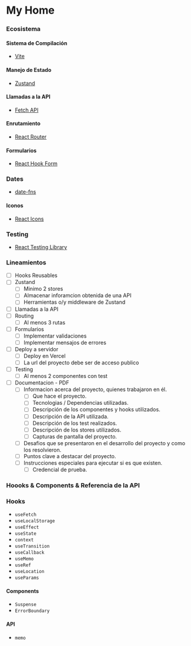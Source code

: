 # My Home

### Ecosistema

#### Sistema de Compilación

- [Vite](https://vitejs.dev/)

#### Manejo de Estado

- [Zustand](https://zustand-demo.pmnd.rs/)

#### Llamadas a la API

- [Fetch API](https://developer.mozilla.org/es/docs/Web/API/Fetch_API)

#### Enrutamiento

- [React Router](https://reactrouter.com/en/main)

#### Formularios

- [React Hook Form](https://react-hook-form.com/)

### Dates

- [date-fns](https://date-fns.org/)

#### Iconos

- [React Icons](https://react-icons.github.io/react-icons/)

### Testing

- [React Testing Library](https://testing-library.com/docs/react-testing-library/intro/)

### Lineamientos

- [ ] Hooks Reusables
- [ ] Zustand
  - [ ] Minimo 2 stores
  - [ ] Almacenar inforamcion obtenida de una API
  - [ ] Herramientas o/y middleware de Zustand
- [ ] Llamadas a la API
- [ ] Routing
  - [ ] Al menos 3 rutas
- [ ] Formularios
  - [ ] Implementar validaciones
  - [ ] Implementar mensajos de errores
- [ ] Deploy a servidor
  - [ ] Deploy en Vercel
  - [ ] La url del proyecto debe ser de acceso publico
- [ ] Testing
  - [ ] Al menos 2 componentes con test
- [ ] Documentacion - PDF
  - [ ] Informacion acerca del proyecto, quienes trabajaron en él.
    - [ ] Que hace el proyecto.
    - [ ] Tecnologias / Dependencias utilizadas.
    - [ ] Descripción de los componentes y hooks utilizados.
    - [ ] Descripción de la API utilizada.
    - [ ] Descripción de los test realizados.
    - [ ] Descripción de los stores utilizados.
    - [ ] Capturas de pantalla del proyecto.
  - [ ] Desafios que se presentaron en el desarrollo del proyecto y como los resolvieron.
  - [ ] Puntos clave a destacar del proyecto.
  - [ ] Instrucciones especiales para ejecutar si es que existen.
    - [ ] Credencial de prueba.

### Hoooks & Components & Referencia de la API

### Hooks

- `useFetch`
- `useLocalStorage`
- `useEffect`
- `useState`
- `context`
- `useTransition`
- `useCallback`
- `useMemo`
- `useRef`
- `useLocation`
- `useParams`

#### Components

- `Suspense`
- `ErrorBoundary`

#### API

- `memo`
